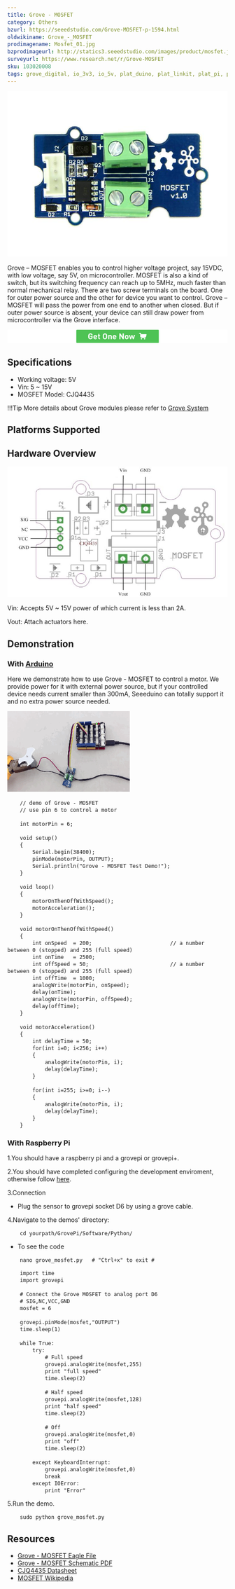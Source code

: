 ```yaml
---
title: Grove - MOSFET
category: Others
bzurl: https://seeedstudio.com/Grove-MOSFET-p-1594.html
oldwikiname: Grove_-_MOSFET
prodimagename: Mosfet_01.jpg
bzprodimageurl: http://statics3.seeedstudio.com/images/product/mosfet.jpg
surveyurl: https://www.research.net/r/Grove-MOSFET
sku: 103020008
tags: grove_digital, io_3v3, io_5v, plat_duino, plat_linkit, plat_pi, plat_bbg
---
```


![](https://raw.githubusercontent.com/SeeedDocument/Grove-MOSFET/master/img/Mosfet_01.jpg)

Grove – MOSFET enables you to control higher voltage project, say 15VDC, with low voltage, say 5V, on microcontroller. MOSFET is also a kind of switch, but its switching frequency can reach up to 5MHz, much faster than normal mechanical relay. There are two screw terminals on the board. One for outer power source and the other for device you want to control. Grove – MOSFET will pass the power from one end to another when closed. But if outer power source is absent, your device can still draw power from microcontroller via the Grove interface.

[![](https://raw.githubusercontent.com/SeeedDocument/common/master/Get_One_Now_Banner.png)](http://www.seeedstudio.com/Grove-MOSFET-p-1594.html)

Specifications
-------------

- Working voltage: 5V
- Vin: 5 ~ 15V
- MOSFET Model: CJQ4435

!!!Tip
    More details about Grove modules please refer to [Grove System](http://wiki.seeed.cc/Grove_System/)

Platforms Supported
-------------------

Hardware Overview
-----------------

![](https://raw.githubusercontent.com/SeeedDocument/Grove-MOSFET/master/img/MOSFET_Interface_Function.jpg)

Vin: Accepts 5V ~ 15V power of which current is less than 2A.

Vout: Attach actuators here.

Demonstration
-------------

### With [Arduino](/Arduino "Arduino")

Here we demonstrate how to use Grove - MOSFET to control a motor. We provide power for it with external power source, but if your controlled device needs current smaller than 300mA, Seeeduino can totally support it and no extra power source needed.

![](https://raw.githubusercontent.com/SeeedDocument/Grove-MOSFET/master/img/Static_image.gif)

```
    // demo of Grove - MOSFET
    // use pin 6 to control a motor

    int motorPin = 6;

    void setup()
    {
        Serial.begin(38400);
        pinMode(motorPin, OUTPUT);
        Serial.println("Grove - MOSFET Test Demo!");
    }

    void loop()
    {
        motorOnThenOffWithSpeed();
        motorAcceleration();
    }

    void motorOnThenOffWithSpeed()
    {
        int onSpeed  = 200;                         // a number between 0 (stopped) and 255 (full speed)
        int onTime   = 2500;
        int offSpeed = 50;                          // a number between 0 (stopped) and 255 (full speed)
        int offTime  = 1000;
        analogWrite(motorPin, onSpeed);
        delay(onTime);
        analogWrite(motorPin, offSpeed);
        delay(offTime);
    }

    void motorAcceleration()
    {
        int delayTime = 50;
        for(int i=0; i<256; i++)
        {
            analogWrite(motorPin, i);
            delay(delayTime);
        }

        for(int i=255; i>=0; i--)
        {
            analogWrite(motorPin, i);
            delay(delayTime);
        }
    }
```

### With Raspberry Pi

1.You should have a raspberry pi and a grovepi or grovepi+.

2.You should have completed configuring the development enviroment, otherwise follow [here](/GrovePiPlus).

3.Connection

-   Plug the sensor to grovepi socket D6 by using a grove cable.

4.Navigate to the demos' directory:
```
    cd yourpath/GrovePi/Software/Python/
```
-   To see the code
```
    nano grove_mosfet.py   # "Ctrl+x" to exit #
```
```
    import time
    import grovepi

    # Connect the Grove MOSFET to analog port D6
    # SIG,NC,VCC,GND
    mosfet = 6

    grovepi.pinMode(mosfet,"OUTPUT")
    time.sleep(1)

    while True:
        try:
            # Full speed
            grovepi.analogWrite(mosfet,255)
            print "full speed"
            time.sleep(2)

            # Half speed
            grovepi.analogWrite(mosfet,128)
            print "half speed"
            time.sleep(2)

            # Off
            grovepi.analogWrite(mosfet,0)
            print "off"
            time.sleep(2)

        except KeyboardInterrupt:
            grovepi.analogWrite(mosfet,0)
            break
        except IOError:
            print "Error"
```

5.Run the demo.
```
    sudo python grove_mosfet.py
```

Resources
---------

- [Grove - MOSFET Eagle File](https://raw.githubusercontent.com/SeeedDocument/Grove-MOSFET/master/res/Grove-MOSFET_Eagle_File.zip)
- [Grove - MOSFET Schematic PDF](https://github.com/SeeedDocument/Grove-MOSFET/raw/master/res/Grove%20-%20MOSFET%20.pdf)
- [CJQ4435 Datasheet](https://raw.githubusercontent.com/SeeedDocument/Grove-MOSFET/master/res/CJQ4435.pdf)
- [MOSFET Wikipedia](http://en.wikipedia.org/wiki/MOSFET)

<!-- This Markdown file was created from http://www.seeedstudio.com/wiki/Grove_-_MOSFET -->
